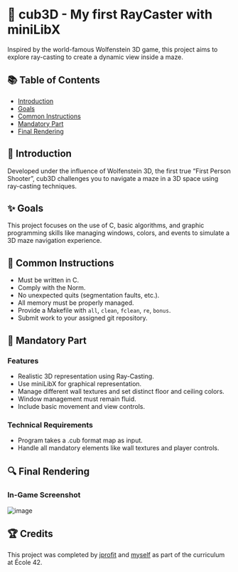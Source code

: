 # 🚀 cub3D - My first RayCaster with miniLibX

Inspired by the world-famous Wolfenstein 3D game, this project aims to explore ray-casting to create a dynamic view inside a maze.

## 📚 Table of Contents

- [Introduction](#introduction)
- [Goals](#goals)
- [Common Instructions](#common-instructions)
- [Mandatory Part](#mandatory-part)
- [Final Rendering](#final-rendering)

## 📖 Introduction

Developed under the influence of Wolfenstein 3D, the first true “First Person Shooter”, cub3D challenges you to navigate a maze in a 3D space using ray-casting techniques.

## ✨ Goals

This project focuses on the use of C, basic algorithms, and graphic programming skills like managing windows, colors, and events to simulate a 3D maze navigation experience.

## 📏 Common Instructions

- Must be written in C.
- Comply with the Norm.
- No unexpected quits (segmentation faults, etc.).
- All memory must be properly managed.
- Provide a Makefile with `all`, `clean`, `fclean`, `re`, `bonus`.
- Submit work to your assigned git repository.

## 🚀 Mandatory Part

### Features

- Realistic 3D representation using Ray-Casting.
- Use miniLibX for graphical representation.
- Manage different wall textures and set distinct floor and ceiling colors.
- Window management must remain fluid.
- Include basic movement and view controls.

### Technical Requirements

- Program takes a .cub format map as input.
- Handle all mandatory elements like wall textures and player controls.

## 🔍 Final Rendering
### In-Game Screenshot
![image](https://github.com/wayzeek/Cub3D/assets/112975047/7f228812-1c45-4ac0-9914-251b1116a2aa)

## 🏆 Credits

This project was completed by [jprofit](https://github.com/JohanPrft) and [myself](https://github.com/wayzeek) as part of the curriculum at École 42.
